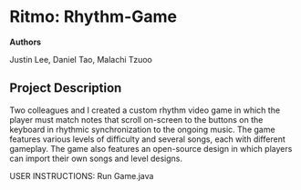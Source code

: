 Ritmo: Rhythm-Game
===

**Authors**

Justin Lee, Daniel Tao, Malachi Tzuoo

Project Description
---
Two colleagues and I created a custom rhythm video game in which the player must match notes that scroll on-screen to the buttons on the keyboard in rhythmic synchronization to the ongoing music. The game features various levels of difficulty and several songs, each with different gameplay. The game also features an open-source design in which players can import their own songs and level designs.

USER INSTRUCTIONS: Run Game.java
